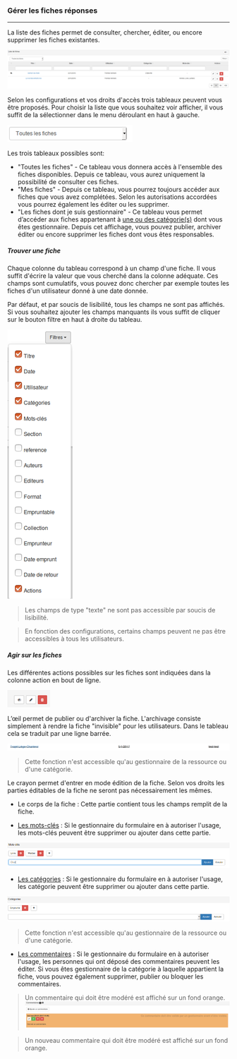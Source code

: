 ### Gérer les fiches réponses

---
La liste des fiches permet de consulter, chercher, éditer, ou encore supprimer les fiches existantes. 

![](images/clacoform-fig31.png)

Selon les configurations et vos droits d'accès trois tableaux peuvent vous être proposés. Pour choisir la liste que vous souhaitez voir afficher, il vous suffit de la sélectionner dans le menu déroulant en haut à gauche. 

![](images/clacoform-fig32.png)

Les trois tableaux possibles sont:

* "Toutes les fiches" - Ce tableau vous donnera accès à l'ensemble des fiches disponibles. Depuis ce tableau, vous aurez uniquement la possibilité de consulter ces fiches. 
* "Mes fiches" - Depuis ce tableau, vous pourrez toujours accéder aux fiches que vous avez complétées. Selon les autorisations accordées vous pourrez également les éditer ou les supprimer. 
* "Les fiches dont je suis gestionnaire" - Ce tableau vous permet d’accéder aux fiches appartenant à [une ou des catégorie(s)](/fr/resources/form-category.md) dont vous êtes gestionnaire. Depuis cet affichage, vous pouvez publier, archiver éditer ou encore supprimer les fiches dont vous êtes responsables. 


##### Trouver une fiche

Chaque colonne du tableau correspond à un champ d'une fiche. Il vous suffit d'écrire la valeur que vous cherché dans la colonne adéquate. Ces champs sont cumulatifs, vous pouvez donc chercher par exemple toutes les fiches d'un utilisateur donné à une date donnée. 

Par défaut, et par soucis de lisibilité, tous les champs ne sont pas affichés. Si vous souhaitez ajouter les champs manquants ils vous suffit de cliquer sur le bouton filtre en haut à droite du tableau. 

![](images/clacoform-fig3.png)

> Les champs de type "texte" ne sont pas accessible par soucis de lisibilité.

> En fonction des configurations, certains champs peuvent ne pas être accessibles à tous les utilisateurs.

##### Agir sur les fiches

Les différentes actions possibles sur les fiches sont indiquées dans la colonne action en bout de ligne. 

![](images/clacoform-fig30.png)

L’œil permet de publier ou d'archiver la fiche. L'archivage consiste simplement à rendre la fiche "invisible" pour les utilisateurs. Dans le tableau cela se traduit par une ligne barrée. 

![](images/clacoform-fig39.png)

>Cette fonction n'est accessible qu'au gestionnaire de la ressource ou d'une catégorie.

Le crayon permet d'entrer en mode édition de la fiche. Selon vos droits les parties éditables de la fiche ne seront pas nécessairement les mêmes.

* Le corps de la fiche : Cette partie contient tous les champs remplit de la fiche. 

* [Les mots-clés](/fr/resources/form-keyword.md) : Si le gestionnaire du formulaire en à autoriser l'usage, les mots-clés peuvent être supprimer ou ajouter dans cette partie. 

![](images/clacoform-fig26.png)

* [Les catégories](/fr/resources/form-category.md) : Si le gestionnaire du formulaire en à autoriser l'usage, les catégorie peuvent être supprimer ou ajouter dans cette partie. 

![](images/clacoform-fig27.png)

>Cette fonction n'est accessible qu'au gestionnaire de la ressource ou d'une catégorie.

* [Les commentaires](/fr/resources/form-comments.md) : Si le gestionnaire du formulaire en à autoriser l'usage, les personnes qui ont déposé des commentaires peuvent les éditer. Si vous êtes gestionnaire de la catégorie à laquelle appartient la fiche, vous pouvez également supprimer, publier ou bloquer les commentaires. 

> Un commentaire qui doit être modéré est affiché sur un fond orange. 
![](images/clacoform-fig43.png)

> Un nouveau commentaire qui doit être modéré est affiché sur un fond orange.


